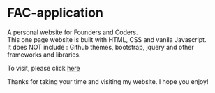 # FAC-application 
A personal website for Founders and Coders.<br>
This one page website is built with HTML, CSS and vanila Javascript.<br> 
It does NOT include : Github themes, bootstrap, jquery and other frameworks and libraries.

To visit, please click <a href="http://itsina96.github.io/FAC-application">here</a>

Thanks for taking your time and visiting my website. I hope you enjoy! 
